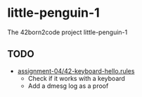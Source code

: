 # little-penguin-1
The 42born2code project little-penguin-1

## TODO
  - [assignment-04/42-keyboard-hello.rules](https://github.com/lowczarc/little-penguin-1/blob/master/assignment-04/42-keyboard-hello.rules)
    * Check if it works with a keyboard
    * Add a dmesg log as a proof
